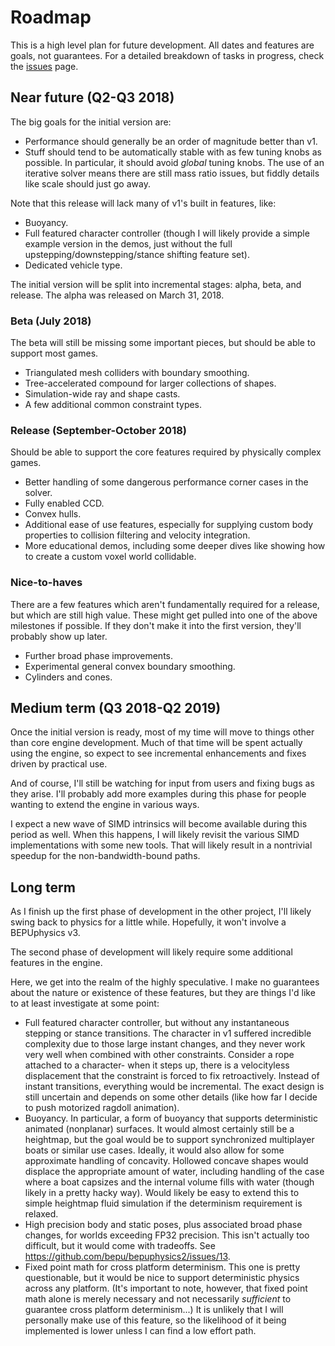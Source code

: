 # Roadmap

This is a high level plan for future development. All dates and features are goals, not guarantees. For a detailed breakdown of tasks in progress, check the [issues](https://github.com/bepu/bepuphysics2/issues) page.

## Near future (Q2-Q3 2018)

The big goals for the initial version are:
- Performance should generally be an order of magnitude better than v1.
- Stuff should tend to be automatically stable with as few tuning knobs as possible. In particular, it should avoid *global* tuning knobs. The use of an iterative solver means there are still mass ratio issues, but fiddly details like scale should just go away.

Note that this release will lack many of v1's built in features, like:
- Buoyancy.
- Full featured character controller (though I will likely provide a simple example version in the demos, just without the full upstepping/downstepping/stance shifting feature set).
- Dedicated vehicle type.

The initial version will be split into incremental stages: alpha, beta, and release. The alpha was released on March 31, 2018.

### Beta (July 2018)
The beta will still be missing some important pieces, but should be able to support most games.
- Triangulated mesh colliders with boundary smoothing.
- Tree-accelerated compound for larger collections of shapes.
- Simulation-wide ray and shape casts.
- A few additional common constraint types.

### Release (September-October 2018)
Should be able to support the core features required by physically complex games.
- Better handling of some dangerous performance corner cases in the solver.
- Fully enabled CCD.
- Convex hulls.
- Additional ease of use features, especially for supplying custom body properties to collision filtering and velocity integration.
- More educational demos, including some deeper dives like showing how to create a custom voxel world collidable.

### Nice-to-haves 
There are a few features which aren't fundamentally required for a release, but which are still high value. These might get pulled into one of the above milestones if possible. If they don't make it into the first version, they'll probably show up later.
- Further broad phase improvements.
- Experimental general convex boundary smoothing.
- Cylinders and cones.
 
## Medium term (Q3 2018-Q2 2019)

Once the initial version is ready, most of my time will move to things other than core engine development. Much of that time will be spent actually using the engine, so expect to see incremental enhancements and fixes driven by practical use.

And of course, I'll still be watching for input from users and fixing bugs as they arise. I'll probably add more examples during this phase for people wanting to extend the engine in various ways.

I expect a new wave of SIMD intrinsics will become available during this period as well. When this happens, I will likely revisit the various SIMD implementations with some new tools. That will likely result in a nontrivial speedup for the non-bandwidth-bound paths.

## Long term

As I finish up the first phase of development in the other project, I'll likely swing back to physics for a little while. Hopefully, it won't involve a BEPUphysics v3.

The second phase of development will likely require some additional features in the engine.

Here, we get into the realm of the highly speculative. I make no guarantees about the nature or existence of these features, but they are things I'd like to at least investigate at some point:

- Full featured character controller, but without any instantaneous stepping or stance transitions. The character in v1 suffered incredible complexity due to those large instant changes, and they never work very well when combined with other constraints. Consider a rope attached to a character- when it steps up, there is a velocityless displacement that the constraint is forced to fix retroactively. Instead of instant transitions, everything would be incremental. The exact design is still uncertain and depends on some other details (like how far I decide to push motorized ragdoll animation).
- Buoyancy. In particular, a form of buoyancy that supports deterministic animated (nonplanar) surfaces. It would almost certainly still be a heightmap, but the goal would be to support synchronized multiplayer boats or similar use cases. Ideally, it would also allow for some approximate handling of concavity. Hollowed concave shapes would displace the appropriate amount of water, including handling of the case where a boat capsizes and the internal volume fills with water (though likely in a pretty hacky way). Would likely be easy to extend this to simple heightmap fluid simulation if the determinism requirement is relaxed.
- High precision body and static poses, plus associated broad phase changes, for worlds exceeding FP32 precision. This isn't actually too difficult, but it would come with tradeoffs. See https://github.com/bepu/bepuphysics2/issues/13.
- Fixed point math for cross platform determinism. This one is pretty questionable, but it would be nice to support deterministic physics across any platform. (It's important to note, however, that fixed point math alone is merely necessary and not necessarily *sufficient* to guarantee cross platform determinism...) It is unlikely that I will personally make use of this feature, so the likelihood of it being implemented is lower unless I can find a low effort path.